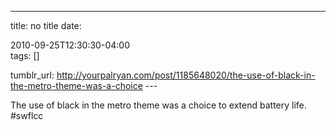 ---
title: no title
date:

 2010-09-25T12:30:30-04:00  
tags:  []

tumblr_url:
http://yourpalryan.com/post/1185648020/the-use-of-black-in-the-metro-theme-was-a-choice
\-\--

The use of black in the metro theme was a choice to extend battery life.
\#swflcc
